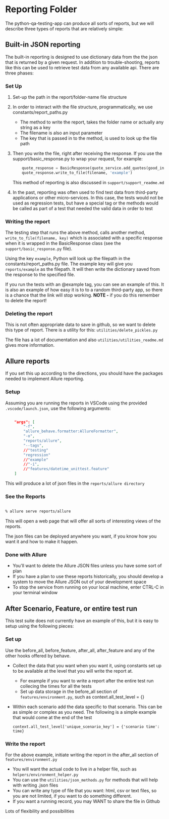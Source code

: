 # Reporting Folder

The python-qa-testing-app can produce all sorts of reports, but we will describe three types of reports that are relatively simple:

## Built-in JSON reporting

The built-in reporting is designed to use dictionary data from the the json that is returned by a given request.  In addition to trouble-shooting, reports like this can be used to retrieve test data from any available api.  There are three phases:

### Set Up

1. Set-up the path in the report/folder-name file structure
2. In order to interact with the file structure, programmatically, we use constants/report_paths.py
   * The method to write the report, takes the folder name or actually any string as a key
   * The filename is also an input parameter
   * The key that is passed in to the method, is used to look up the file path
3. Then you write the file, right after receiving the response.  If you use the support/basic_response.py to wrap your request, for example:

    ```Python
        quote_response = BasicResponse(quote_service.add_quotes(good_input))
        quote_response.write_to_file(filename, 'example')
    ```

    This method of reporting is also discussed in ```support/support_readme.md```
4. In the past, reporting was often used to find test data from third-party applications or other micro-services.  In this case, the tests would not be used as regression tests, but have a special tag or the methods would be called as part of a test that needed the valid data in order to test

### Writing the report

The testing step that runs the above method, calls another method,  ```write_to_file(filename, key)``` which is associated with a specific response when it is wrapped in the BasicResponse class (see the ```support/basic_response.py``` file).

Using the key ```example```, Python will look up the filepath in the constants/report_paths.py file. The example key will give you ```reports/example``` as the filepath. It will then write the dictionary saved from the response to the specified file.

If you run the tests with an @example tag, you can see an example of this.  It is also an example of how easy it is to to a random third-party app, so there is a chance that the link will stop working.  **NOTE -** if you do this remember to delete the report!

### Deleting the report

This is not often appropriate data to save in github, so we want to delete this type of report. There is a utility for this: ```utilities/delete_pickles.py```

The file has a lot of documentation and also ```utilities/utilities_readme.md``` gives more information.

## Allure reports

If you set this up according to the directions, you should have the packages needed to implement Allure reporting.

### Setup

Assuming you are running the reports in VSCode using the provided ```.vscode/launch.json```, use the following arguments:

```Json

    "args": [
        "-f",
        "allure_behave.formatter:AllureFormatter",
        "-o",
        "reports/allure",
        "--tags",
        //"testing"
        "regression"
        //"example"
        //"-i",
        //"features/datetime_unittest.feature"
    ]
```

This will produce a lot of json files in the ```reports/allure directory```

### See the Reports

```bash

% allure serve reports/allure

```

This will open a web page that will offer all sorts of interesting views of the reports.

The json files can be deployed anywhere you want, if you know how you want it and how to make it happen.

### Done with Allure

* You'll want to delete the Allure JSON files unless you have some sort of plan
* If you have a plan to use these reports historically, you should develop a system to move the Allure JSON out of your development space
* To stop the service from running on your local machine, enter CTRL-C in your terminal window

## After Scenario, Feature, or entire test run

This test suite does not currently have an example of this, but it is easy to setup using the following pieces:

### Set up

Use the before_all, before_feature, after_all, after_feature and any of the other hooks offered by behave.

* Collect the data that you want when you want it, using constants set up to be available at the level that you will write the report at.

  * For example if you want to write a report after the entire test run collecing the times for all the tests
  * Set up data storage in the before_all section of ```features/environment.py```, such as context.all_test_level = {}

* Within each scenario add the data specific to that scenario.  This can be as simple or complex as you need.  The following is a simple example that would come at the end of the test

    ```context.all_test_level['unique_scenario_key'] = {'scenario time': time}```

### Write the report

For the above example, initiate writing the report in the after_all section of ```features/environment.py```

* You will want the actual code to live in a helper file, such as ```helpers/environment_helper.py```
* You can use the ```utilities/json_methods.py``` for methods that will help with writing .json files
* You can write any type of file that you want: html, csv or text files, so you are not limited, if you want to do something different.
* If you want a running record, you may WANT to share the file in Github

Lots of flexibility and possibilities
